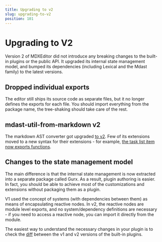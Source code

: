 ```yaml
---
title: Upgrading to v2
slug: upgrading-to-v2
position: 101
---
```


# Upgrading to V2

Version 2 of MDXEditor did not introduce any breaking changes to the built-in plugins or the public API. It upgraded its internal state management model, and bumped its dependencies (including Lexical and the Mdast family) to the latest versions. 

## Dropped individual exports

The editor still ships its source code as separate files, but it no longer defines the exports for each file. You should import everything from the package name, the tree-shaking should take care of the rest. 

## mdast-util-from-markdown v2

The markdown AST converter got upgraded [to v2](https://github.com/syntax-tree/mdast-util-from-markdown/releases). Few of its extensions moved to a new syntax for their extensions - for example, [the task list item now exports functions](https://github.com/syntax-tree/mdast-util-gfm-task-list-item/releases/tag/2.0.0). 


## Changes to the state management model

The main difference is that the internal state management is now extracted into a separate package called Gurx. As a result, plugin authoring is easier. In fact, you should be able to achieve most of the customizations and extensions without packaging them as a plugin.

V1 used the concept of systems (with dependencies between them) as means of encapsulating reactive nodes. In v2, the reactive nodes are module level exports, and no system/dependency definitions are necessary - if you need to access a reactive node, you can import it directly from the module. 

The easiest way to understand the necessary changes in your plugin is to check the [diff](https://github.com/mdx-editor/editor/commit/4b646a7240755be670543f604a3573618f74b15c#diff-b4e56d4d61a1410ccfc01148b5290d6e772a98b2bce1ea539184ab7381cdfa35) between the v1 and v2 versions of the built-in plugins. 
